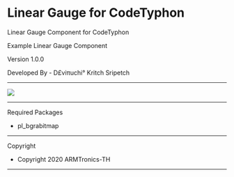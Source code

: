 # Linear Gauge for CodeTyphon

Linear Gauge Component for CodeTyphon

Example Linear Gauge Component

Version 1.0.0

Developed By - D£viπuchi° Kritch Sripetch

<hr>
<img src="https://i.postimg.cc/hvydfZRf/Linear-Gauge.png" style="max-width:100%;"/>

<hr>

Required Packages

- pl_bgrabitmap

<hr>
Copyright

- Copyright 2020 ARMTronics-TH
<hr>

